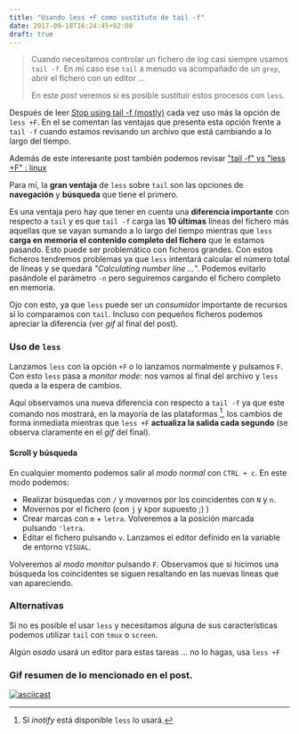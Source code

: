 ```yaml
---
title: "Usando less +F como sustituto de tail -f" 
date: 2017-09-18T16:24:45+02:00
draft: true
---
```


> Cuando necesitamos controlar un fichero de *log* casi siempre usamos `tail -f`. En mi caso ese `tail` a menudo va acompañado de un `grep`, abrir el fichero con un editor ...
>
> En este *post* veremos si es posible sustituir estos procesos con `less`.

Después de leer [Stop using tail -f (mostly)](http://www.brianstorti.com/stop-using-tail/) cada vez uso más la opción de `less +F`. En el se comentan las ventajas que presenta esta opción frente a `tail -f` cuando estamos revisando un archivo que está cambiando a lo largo del tiempo.

Además de este interesante post también podemos revisar ["tail -f" vs "less +F" : linux](https://www.reddit.com/r/linux/comments/4gzazs/tail_f_vs_less_f/)

Para mí, la **gran ventaja** de `less` sobre `tail` son las opciones de **navegación** y **búsqueda** que tiene el primero.

Es una ventaja pero hay que tener en cuenta una **diferencia importante** con respecto a `tail` y es que `tail -f` carga las **10 últimas** líneas del fichero más aquellas que se vayan sumando a lo largo del tiempo mientras que `less` **carga en memoria el contenido completo del fichero** que le estamos pasando. Esto puede ser problemático con ficheros grandes. Con estos ficheros tendremos problemas ya que `less` intentará calcular el número total de líneas y se quedará *"Calculating number line ...*". Podemos evitarlo pasándole el parámetro `-n` pero seguiremos cargando el fichero completo en memoria.

Ojo con esto, ya que `less` puede ser un *consumidor* importante de recursos si lo comparamos con `tail`. Incluso con pequeños ficheros podemos apreciar la diferencia (ver *gif* al final del post).

### Uso de `less`

Lanzamos `less` con la opción `+F` o lo lanzamos normalmente y pulsamos `F`. Con esto `less` pasa a *monitor mode*: nos vamos al final del archivo y `less` queda a la espera de cambios.

Aquí observamos una nueva diferencia con respecto a `tail -f` ya que este comando nos mostrará, en la mayoría de las plataformas [^1], los cambios de forma inmediata mientras que `less +F` **actualiza la salida cada segundo** (se observa claramente en el *gif* del final).

#### Scroll y búsqueda

En cualquier momento podemos salir al *modo normal* con `CTRL + c`. En este modo podemos:

-	Realizar búsquedas con `/` y movernos por los coincidentes con `N` y `n`.
-	Movernos por el fichero (con `j` y `k`por supuesto ;) )
-	Crear marcas con `m` + `letra`. Volveremos a la posición marcada pulsando `'letra`.
-	Editar el fichero pulsando `v`. Lanzamos el editor definido en la variable de entorno `VISUAL`.

Volveremos al *modo monitor* pulsando `F`. Observamos que si hicimos una búsqueda los coincidentes se siguen resaltando en las nuevas líneas que van apareciendo.

### Alternativas

Si no es posible el usar `less` y necesitamos alguna de sus características podemos utilizar `tail` con `tmux` o `screen`.

Algún *osado* usará un editor para estas tareas ... no lo hagas, usa `less +F`

### Gif resumen de lo mencionado en el post.

[![asciicast](https://asciinema.org/a/6dj5LUjh3hUiBKPztt9jkRTKN.png)](https://asciinema.org/a/6dj5LUjh3hUiBKPztt9jkRTKN)

[^1]: Si *inotify* está disponible `less` lo usará.
